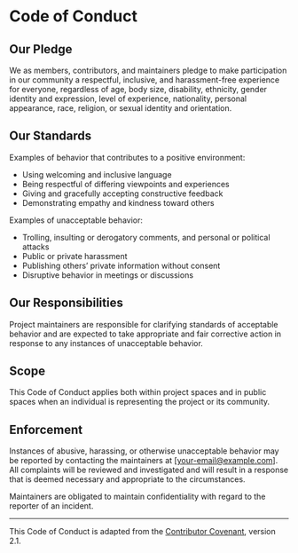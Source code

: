 # Code of Conduct

## Our Pledge

We as members, contributors, and maintainers pledge to make participation in our community a respectful, inclusive, and harassment-free experience for everyone, regardless of age, body size, disability, ethnicity, gender identity and expression, level of experience, nationality, personal appearance, race, religion, or sexual identity and orientation.

## Our Standards

Examples of behavior that contributes to a positive environment:

- Using welcoming and inclusive language
- Being respectful of differing viewpoints and experiences
- Giving and gracefully accepting constructive feedback
- Demonstrating empathy and kindness toward others

Examples of unacceptable behavior:

- Trolling, insulting or derogatory comments, and personal or political attacks
- Public or private harassment
- Publishing others’ private information without consent
- Disruptive behavior in meetings or discussions

## Our Responsibilities

Project maintainers are responsible for clarifying standards of acceptable behavior and are expected to take appropriate and fair corrective action in response to any instances of unacceptable behavior.

## Scope

This Code of Conduct applies both within project spaces and in public spaces when an individual is representing the project or its community.

## Enforcement

Instances of abusive, harassing, or otherwise unacceptable behavior may be reported by contacting the maintainers at [your-email@example.com]. All complaints will be reviewed and investigated and will result in a response that is deemed necessary and appropriate to the circumstances.

Maintainers are obligated to maintain confidentiality with regard to the reporter of an incident.

---

This Code of Conduct is adapted from the [Contributor Covenant](https://www.contributor-covenant.org), version 2.1.
